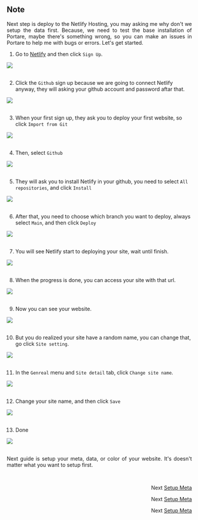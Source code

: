 ## Note
<p align="justify">
Next step is deploy to the Netlify Hosting, you may asking me why don't we setup the data first. Because, we need to test the base installation of Portare, maybe there's something wrong, so you can make an issues in Portare to help me with bugs or errors. Let's get started.
</p>

1. Go to [Netlify](https://www.netlify.com) and then click `Sign Up`.
 <img src="https://github.com/Nemure231/portare/blob/main/docs/NETLIFY_IMG/s1.png" align="center" />
<br><br>

2. Click the `Github` sign up because we are going to connect Netlify anyway, they will asking your github account and password aftar that.
 <img src="https://github.com/Nemure231/portare/blob/main/docs/NETLIFY_IMG/s2.png" align="center" />
<br><br>

3. When your first sign up, they ask you to deploy your first website, so click `Import from Git`
 <img src="https://github.com/Nemure231/portare/blob/main/docs/NETLIFY_IMG/s2.5.png" align="center" />
<br><br>

4. Then, select `Github`
 <img src="https://github.com/Nemure231/portare/blob/main/docs/NETLIFY_IMG/s2.6.png" align="center" />
<br><br>

5. They will ask you to install Netlify in your github, you need to select `All repositories`, and click `Install`
 <img src="https://github.com/Nemure231/portare/blob/main/docs/NETLIFY_IMG/s2.7.png" align="center" />
<br><br>

6. After that, you need to choose which branch you want to deploy, always select `Main`, and then click `Deploy`
 <img src="https://github.com/Nemure231/portare/blob/main/docs/NETLIFY_IMG/s2.8.png" align="center" />
<br><br>

7. You will see Netlify start to deploying your site, wait until finish.
 <img src="https://github.com/Nemure231/portare/blob/main/docs/NETLIFY_IMG/s7.png" align="center" />
<br><br>

8. When the progress is done, you can access your site with that url.
 <img src="https://github.com/Nemure231/portare/blob/main/docs/NETLIFY_IMG/s8.png" align="center" />
<br><br>

9. Now you can see your website.
 <img src="https://github.com/Nemure231/portare/blob/main/docs/NETLIFY_IMG/s9.png" align="center" />
<br><br>

10. But you do realized your site have a random name, you can change that, go click `Site setting`.
 <img src="https://github.com/Nemure231/portare/blob/main/docs/NETLIFY_IMG/s10.png" align="center" />
<br><br>

11. In the `Genreal` menu and `Site detail` tab, click `Change site name`.
 <img src="https://github.com/Nemure231/portare/blob/main/docs/NETLIFY_IMG/s11.png" align="center" />
<br><br>

12. Change your site name, and then click `Save`
 <img src="https://github.com/Nemure231/portare/blob/main/docs/NETLIFY_IMG/s12.png" align="center" />
<br><br>

13. Done
 <img src="https://github.com/Nemure231/portare/blob/main/docs/NETLIFY_IMG/s13.png" align="center" />
<br><br>


<p align="justify">
Next guide is setup your meta, data, or color of your website. It's doesn't matter what you want to setup first.
</p>

<br>
<p align="right">Next
  <a align="right" href="https://github.com/Nemure231/portare/blob/main/docs/SETUP_META.md">
    Setup Meta
  </a>
</p>
<p align="right">Next
  <a align="right" href="https://github.com/Nemure231/portare/blob/main/docs/SETUP_DATA.md">
    Setup Meta
  </a>
</p>
<p align="right">Next
  <a align="right" href="https://github.com/Nemure231/portare/blob/main/docs/SETUP_COLOR.md">
    Setup Meta
  </a>
</p>

